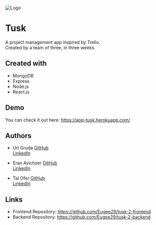 
![Logo](https://app-tusk.herokuapp.com/static/media/logo-horizontal-dark.b2d77cef661c0d434383.png)


# Tusk

A project management app inspired by Trello.  
Created by a team of three, in three weeks.



## Created with

- MongoDB
- Express
- Node.js
- React.js




## Demo

You can check it out here: https://app-tusk.herokuapp.com/


## Authors

- Uri Gruda
[GitHub](https://github.com/Eugee29)    
[LinkedIn](https://www.linkedin.com/in/uri-gruda-70b36b22b/)
  
- Eran Avichzer
[GitHub](https://github.com/EranAAA)   
[LinkedIn](https://www.linkedin.com/in/eran-avichzer/)

- Tal Ofer
[GitHub](https://github.com/TalAOfer)    
[LinkedIn](https://www.linkedin.com/in/tal-ofer-9408b9242/)

## Links

- Frontend Repository: https://github.com/Eugee29/tusk-2-frontend
- Backend Repository: https://github.com/Eugee29/tusk-2-backend

